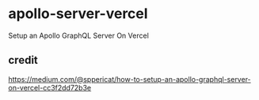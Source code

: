 # apollo-server-vercel

Setup an Apollo GraphQL Server On Vercel

## credit

https://medium.com/@sppericat/how-to-setup-an-apollo-graphql-server-on-vercel-cc3f2dd72b3e
